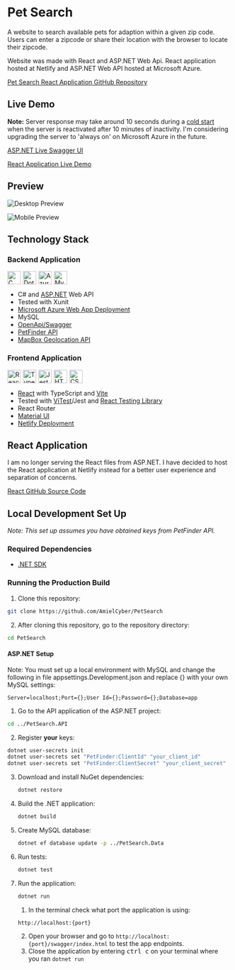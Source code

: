 # Pet Search
A website to search available pets for adaption within a given zip code. Users can enter a zipcode or share their
location with the browser to locate their zipcode.

Website was made with React and ASP.NET Web Api. React application hosted at Netlify and ASP.NET Web API hosted at
Microsoft Azure.

[Pet Search React Application GitHub Repository](https://github.com/AmielCyber/pet-search-react)

## Live Demo

**Note:**
Server response may take around 10 seconds during a
[cold start](https://azure.microsoft.com/en-us/blog/understanding-serverless-cold-start/cold) when the server is
reactivated after 10 minutes of inactivity. I'm considering upgrading the server to 'always on' on Microsoft Azure in
the future.

[ASP.NET Live Swagger UI](https://pet-search.azurewebsites.net/swagger/index.html)

[React Application Live Demo](https://pet-search-react.netlify.app)

## Preview
![Desktop Preview](/Assets/DesktopPreview.gif)

![Mobile Preview](/Assets/MobilePreview.gif)

## Technology Stack

### Backend Application
<div style="display: flex; flex-wrap: wrap; gap: 5px">
    <img alt="C Sharp" width="30px" src="https://cdn.jsdelivr.net/gh/devicons/devicon/icons/csharp/csharp-original.svg"/>
    <img alt="Dotnet Core" width="30px" src="https://cdn.jsdelivr.net/gh/devicons/devicon/icons/dotnetcore/dotnetcore-original.svg"/>
    <img alt="Azure" width="30px" src="https://cdn.jsdelivr.net/gh/devicons/devicon/icons/azure/azure-original.svg"/>
    <img alt="MySQL" width="30px" src="https://cdn.jsdelivr.net/gh/devicons/devicon/icons/mysql/mysql-original.svg"/>
</div>

* C# and [ASP.NET](https://dotnet.microsoft.com/en-us/apps/aspnet) Web API
* Tested with Xunit
* [Microsoft Azure Web App Deployment](https://azure.microsoft.com/en-us/products/app-service/web)
* MySQL
* [OpenApi/Swagger](https://www.openapis.org)
* [PetFinder API](https://www.petfinder.com/developers/v2/docs/)
* [MapBox Geolocation API](https://www.mapbox.com)

### Frontend Application
<div style="display: flex; flex-wrap: wrap; gap: 5px">
    <img alt="React" width="30px" src="https://cdn.jsdelivr.net/gh/devicons/devicon/icons/react/react-original.svg"/>
    <img alt="TypeScript" width="30px" src="https://cdn.jsdelivr.net/gh/devicons/devicon/icons/typescript/typescript-original.svg"/>
    <img alt="Jest" width="30px" src="https://cdn.jsdelivr.net/gh/devicons/devicon/icons/jest/jest-plain.svg"/>
    <img alt="HTML" width="30px" src="https://cdn.jsdelivr.net/gh/devicons/devicon/icons/html5/html5-original.svg"/>
    <img alt="CSS" width="30px" src="https://cdn.jsdelivr.net/gh/devicons/devicon/icons/css3/css3-original.svg"/>
</div>

* [React](https://react.dev) with TypeScript and [Vite](https://vitejs.dev)
* Tested with [ViTest](https://vitest.dev)/Jest and [React Testing Library](https://testing-library.com/docs/react-testing-library/intro/)
* React Router
* [Material UI](https://mui.com/material-ui/)
* [Netlify Deployment](https://www.netlify.com)

## React Application
I am no longer serving the React files from ASP.NET. I have decided to host the React application at Netlify instead for
a better user experience and separation of concerns.

[React GitHub Source Code](https://github.com/AmielCyber/pet-search-react)

## Local Development Set Up

*Note: This set up assumes you have obtained keys from PetFinder API.*

### Required Dependencies

* [.NET SDK](https://dotnet.microsoft.com/en-us/download)

### Running the Production Build
1. Clone this repository: 
```bash
git clone https://github.com/AmielCyber/PetSearch
```
2. After cloning this repository, go to the repository directory:
```bash
cd PetSearch
```

#### ASP.NET Setup
Note: You must set up a local environment with MySQL and change the following in file 
appsettings.Development.json and replace {} with your own MySQL settings:
```
Server=localhost;Port={};User Id={};Password={};Database=app
```
1. Go to the API application of the ASP.NET project: 
```bash
cd ../PetSearch.API
```
2. Register **your** keys:
```bash
dotnet user-secrets init
dotnet user-secrets set "PetFinder:ClientId" "your_client_id"
dotnet user-secrets set "PetFinder:ClientSecret" "your_client_secret"
```
3. Download and install NuGet dependencies:
    ```bash
    dotnet restore
    ```
4. Build the .NET application:
   ```bash
   dotnet build
   ```
5. Create MySQL database:
   ```bash
   dotnet ef database update -p ../PetSearch.Data
   ```
6. Run tests:
   ```bash
   dotnet test
   ```
7. Run the application:
   ```bash
   dotnet run
   ```
   1. In the terminal check what port the application is using: 
   ```
   http://localhost:{port}
   ```
   2. Open your browser and go to `http://localhost:{port}/swagger/index.html` to test the app endpoints.
   4. Close the application by entering <kbd>ctrl c</kbd> on your terminal where you ran `dotnet run`
